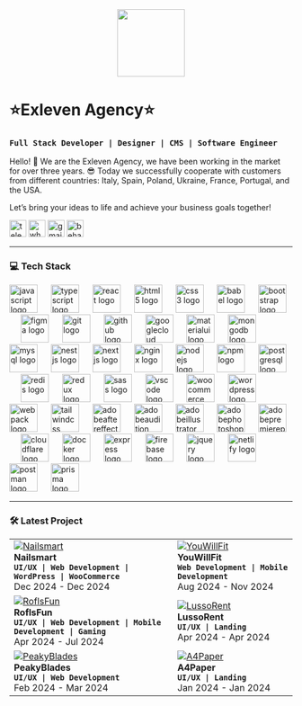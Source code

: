 <div align="center">
    <img height="120" src="https://dl.dropboxusercontent.com/scl/fi/4pp75xqer2vexqr8ikwaq/backkground.png?rlkey=y3fqmzxq56iad800i7otvqbke&st=z28z4bdc&dl=0"  />
  </div>

  # ⭐️Exleven Agency⭐️

  ### **`Full Stack Developer | Designer | CMS | Software Engineer`**

  Hello! 👋 We are the Exleven Agency, we have been working in the market for over three years. 😎 Today we successfully cooperate with customers from different countries: Italy, Spain, Poland, Ukraine, France, Portugal, and the USA.

  Let’s bring your ideas to life and achieve your business goals together!
  <div align="left">
    <a href="https://t.me/YehorAgency" target="_blank">
        <img src="https://img.shields.io/static/v1?message=Telegram&logo=telegram&label=&color=2CA5E0&logoColor=white&labelColor=&style=for-the-badge&labelColor=CE4630" height="30" alt="telegram logo" title="Telegram"/></a>
    <a href="https://wa.me/380970307768" target="_blank">
        <img src="https://img.shields.io/static/v1?message=Whatsapp&logo=whatsapp&label=&color=25D366&logoColor=white&labelColor=&style=for-the-badge&labelColor=CE4630" height="30" alt="whatsapp logo"/></a>
        <a href="mailto:exlevenagency@gmail.com" target="_blank">
        <img src="https://img.shields.io/static/v1?message=Gmail&logo=gmail&label=&color=D14836&logoColor=white&labelColor=&style=for-the-badge&labelColor=CE4630" height="30" alt="gmail logo"/></a>
    <a href="https://www.behance.net/Exleven" target="_blank">
        <img src="https://img.shields.io/static/v1?message=Behance&logo=behance&label=&color=1769ff&logoColor=white&labelColor=&style=for-the-badge&labelColor=CE4630" height="30" alt="behance logo"/></a>
  </div>
  
  ---
  
  ### 💻 Tech Stack
  
  <div align="left">
    <img src="https://skillicons.dev/icons?i=js" height="50" alt="javascript logo"  />
    <img width="16" />
    <img src="https://skillicons.dev/icons?i=ts" height="50" alt="typescript logo"  />
    <img width="16" />
    <img src="https://skillicons.dev/icons?i=react" height="50" alt="react logo"  />
    <img width="16" />
    <img src="https://skillicons.dev/icons?i=html" height="50" alt="html5 logo"  />
    <img width="16" />
    <img src="https://skillicons.dev/icons?i=css" height="50" alt="css3 logo"  />
    <img width="16" />
    <img src="https://skillicons.dev/icons?i=babel" height="50" alt="babel logo"  />
    <img width="16" />
    <img src="https://skillicons.dev/icons?i=bootstrap" height="50" alt="bootstrap logo"  />
    <img width="16" />
    <img src="https://skillicons.dev/icons?i=figma" height="50" alt="figma logo"  />
    <img width="16" />
    <img src="https://skillicons.dev/icons?i=git" height="50" alt="git logo"  />
    <img width="16" />
    <img src="https://skillicons.dev/icons?i=github" height="50" alt="github logo"  />
    <img width="16" />
    <img src="https://skillicons.dev/icons?i=gcp" height="50" alt="googlecloud logo"  />
    <img width="16" />
    <img src="https://skillicons.dev/icons?i=materialui" height="50" alt="materialui logo"  />
    <img width="16" />
    <img src="https://skillicons.dev/icons?i=mongodb" height="50" alt="mongodb logo"  />
    <img width="16" />
    <img src="https://skillicons.dev/icons?i=mysql" height="50" alt="mysql logo"  />
    <img width="16" />
    <img src="https://skillicons.dev/icons?i=nestjs" height="50" alt="nestjs logo"  />
    <img width="16" />
    <img src="https://skillicons.dev/icons?i=nextjs" height="50" alt="nextjs logo"  />
    <img width="16" />
    <img src="https://skillicons.dev/icons?i=nginx" height="50" alt="nginx logo"  />
    <img width="16" />
    <img src="https://skillicons.dev/icons?i=nodejs" height="50" alt="nodejs logo"  />
    <img width="16" />
    <img src="https://cdn.jsdelivr.net/gh/devicons/devicon/icons/npm/npm-original-wordmark.svg" height="50" alt="npm logo"  />
    <img width="16" />
    <img src="https://skillicons.dev/icons?i=postgres" height="50" alt="postgresql logo"  />
    <img width="16" />
    <img src="https://skillicons.dev/icons?i=redis" height="50" alt="redis logo"  />
    <img width="16" />
    <img src="https://skillicons.dev/icons?i=redux" height="50" alt="redux logo"  />
    <img width="16" />
    <img src="https://skillicons.dev/icons?i=sass" height="50" alt="sass logo"  />
    <img width="16" />
    <img src="https://skillicons.dev/icons?i=vscode" height="50" alt="vscode logo"  />
    <img width="16" />
    <img src="https://cdn.jsdelivr.net/gh/devicons/devicon/icons/woocommerce/woocommerce-original.svg" height="50" alt="woocommerce logo"  />
    <img width="16" />
    <img src="https://skillicons.dev/icons?i=wordpress" height="50" alt="wordpress logo"  />
    <img width="16" />
    <img src="https://skillicons.dev/icons?i=webpack" height="50" alt="webpack logo"  />
    <img width="16" />
    <img src="https://skillicons.dev/icons?i=tailwind" height="50" alt="tailwindcss logo"  />
    <img width="16" />
    <img src="https://skillicons.dev/icons?i=ae" height="50" alt="adobeaftereffects logo"  />
    <img width="16" />
    <img src="https://skillicons.dev/icons?i=au" height="50" alt="adobeaudition logo"  />
    <img width="16" />
    <img src="https://skillicons.dev/icons?i=ai" height="50" alt="adobeillustrator logo"  />
    <img width="16" />
    <img src="https://skillicons.dev/icons?i=ps" height="50" alt="adobephotoshop logo"  />
    <img width="16" />
    <img src="https://skillicons.dev/icons?i=pr" height="50" alt="adobepremierepro logo"  />
    <img width="16" />
    <img src="https://skillicons.dev/icons?i=cloudflare" height="50" alt="cloudflare logo"  />
    <img width="16" />
    <img src="https://skillicons.dev/icons?i=docker" height="50" alt="docker logo"  />
    <img width="16" />
    <img src="https://skillicons.dev/icons?i=express" height="50" alt="express logo"  />
    <img width="16" />
    <img src="https://skillicons.dev/icons?i=firebase" height="50" alt="firebase logo"  />
    <img width="16" />
    <img src="https://skillicons.dev/icons?i=jquery" height="50" alt="jquery logo"  />
    <img width="16" />
    <img src="https://skillicons.dev/icons?i=netlify" height="50" alt="netlify logo"  />
    <img width="16" />
    <img src="https://skillicons.dev/icons?i=postman" height="50" alt="postman logo"  />
    <img width="16" />
    <img src="https://skillicons.dev/icons?i=prisma" height="50" alt="prisma logo"  />
  </div>
  
  ---
  
  ### 🛠️ Latest Project

  <div align="left">
    <table>
  <tr>
    <td align="left">
        <a href="https://www.behance.net/Exleven" target="_blank">
      <img src="https://dl.dropboxusercontent.com/scl/fi/gsp7w14baopoel9iz4oev/NailsMart.png?rlkey=qow25gete5uxz83ejqim7xhq9&st=hqrz0o1b&dl=0" alt="Nailsmart" max-height="100%">
    </a>
      <div><strong>Nailsmart</strong></div>
      <div><strong><code>UI/UX | Web Development | WordPress | WooCommerce</code></strong></div>
      <div>Dec 2024 - Dec 2024</div>
    </td>
    <td align="left">
        <a href="https://www.behance.net/Exleven" target="_blank">
      <img src="https://dl.dropboxusercontent.com/scl/fi/2y8xv7s9jdqxqaj02f78u/YouWillFit.png?rlkey=sy4ofukscyrxzpkiodpqv633f&st=b2hryg2l&dl=0" alt="YouWillFit" max-width="100%"></a>
      <div><strong>YouWillFit</strong></div>
      <div><strong><code>Web Development | Mobile Development</code></strong></div>
      <div>Aug 2024 - Nov 2024</div>
    </td>
  </tr>
  <tr>
    <td align="left">
        <a href="https://www.behance.net/Exleven" target="_blank">
      <img src="https://dl.dropboxusercontent.com/scl/fi/r2w8cxez0zce1g77yx2wo/RoflsFun.png?rlkey=81okaz4wdpy0odsezbcc5oi7w&st=qlfqokms&dl=0" alt="RoflsFun" max-width="100%">
    </a>
      <div><strong>RoflsFun</strong></div>
      <div><strong><code>UI/UX | Web Development | Mobile Development | Gaming</code></strong></div>
      <div>Apr 2024 - Jul 2024</div>
    </td>
    <td align="left">
        <a href="https://www.behance.net/Exleven" target="_blank">
      <img src="https://dl.dropboxusercontent.com/scl/fi/c45mkhwoljgbm5j6aa97g/LussoRent.png?rlkey=yvvz7waef3k48j5tiizeblhnm&st=cradggp8&dl=0" alt="LussoRent" max-width="100%">
    </a>
      <div><strong>LussoRent</strong></div>
      <div><strong><code>UI/UX | Landing</code></strong></div>
      <div>Apr 2024 - Apr 2024</div>
    </td>
  </tr>
  <tr>
    <td align="left">
        <a href="https://www.behance.net/Exleven" target="_blank">
      <img src="https://dl.dropboxusercontent.com/scl/fi/wcgokxb3i7uh0s0v8xusv/PeakyBlades.png?rlkey=eks5oa1jn902ve3zdqobbbjuj&st=c1tba14m&dl=0" alt="PeakyBlades" max-width="100%">
    </a>
      <div><strong>PeakyBlades</strong></div>
      <div><strong><code>UI/UX | Web Development</code></strong></div>
      <div>Feb 2024 - Mar 2024</div>
    </td>
    <td align="left">
        <a href="https://www.behance.net/Exleven" target="_blank">
      <img src="https://dl.dropboxusercontent.com/scl/fi/v7td0m71f4runn92ztrm5/A4Paper.png?rlkey=rr7keqemcrb1sgdilbwqokf39&st=8tb51c6o&dl=0" alt="A4Paper" max-height="100%">
    </a>
      <div><strong>A4Paper</strong></div>
      <div><strong><code>UI/UX | Landing</code></strong></div>
      <div>Jan 2024 - Jan 2024</div>
    </td>
  </tr>
</table>
</div>


